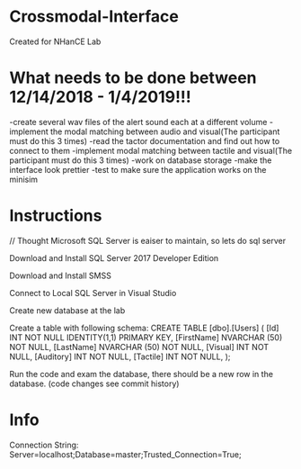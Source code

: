 # Crossmodal-Interface

Created for NHanCE Lab

# What needs to be done between 12/14/2018 - 1/4/2019!!!
  -create several wav files of the alert sound each at a different volume 
  -implement the modal matching between audio and visual(The participant must do this 3 times)
  -read the tactor documentation and find out how to connect to them
  -implement modal matching between tactile and visual(The participant must do this 3 times)
  -work on database storage
  -make the interface look prettier
  -test to make sure the application works on the minisim
  
# Instructions

// Thought Microsoft SQL Server is eaiser to maintain, so lets do sql server

Download and Install SQL Server 2017 Developer Edition

Download and Install SMSS

Connect to Local SQL Server in Visual Studio

Create new database at the lab

Create a table with following schema:
CREATE TABLE [dbo].[Users] (
[Id] INT NOT NULL IDENTITY(1,1) PRIMARY KEY,
[FirstName] NVARCHAR (50) NOT NULL,
[LastName] NVARCHAR (50) NOT NULL,
[Visual] INT NOT NULL,
[Auditory] INT NOT NULL,
[Tactile] INT NOT NULL,
);

Run the code and exam the database, there should be a new row in the database. (code changes see commit history)

# Info

Connection String: Server=localhost;Database=master;Trusted_Connection=True;

